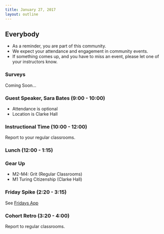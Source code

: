 ```yaml
---
title: January 27, 2017
layout: outline
---
```


## Everybody

- As a reminder, you are part of this community.
- We expect your attendance and engagement in community events.
- If something comes up, and you have to miss an event, please let one of your instructors know.

### Surveys
Coming Soon...

### Guest Speaker, Sara Bates (9:00 - 10:00)

* Attendance is optional
* Location is Clarke Hall

### Instructional Time (10:00 - 12:00)
Report to your regular classrooms.

### Lunch (12:00 - 1:15)

### Gear Up

* M2-M4: Grit (Regular Classrooms)
* M1 Turing Citizenship (Clarke Hall)

### Friday Spike (2:20 - 3:15)
See [Fridays App](https://turing-fridays.firebaseapp.com/)

### Cohort Retro (3:20 - 4:00)
Report to regular classrooms.
